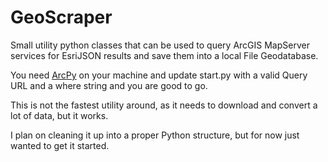 # GeoScraper

Small utility python classes that can be used to query ArcGIS MapServer
services for EsriJSON results and save them into a local File
Geodatabase.

You need [ArcPy] on your machine and update start.py with a valid Query
URL and a where string and you are good to go.

This is not the fastest utility around, as it needs to download and
convert a lot of data, but it works.

I plan on cleaning it up into a proper Python structure, but for now
just wanted to get it started.

[ArcPy]: http://help.arcgis.com/en/arcgisdesktop/10.0/help/index.html#//000v000000v7000000
